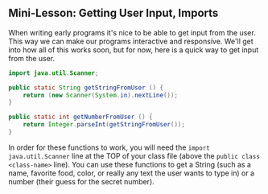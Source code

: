 ## Mini-Lesson: Getting User Input, Imports

When writing early programs it's nice to be able to get input from the user. This way we can make our programs interactive and responsive. We'll get into how all of this works soon, but for now, here is a quick way to get input from the user.


```java
import java.util.Scanner;

public static String getStringFromUser () {
    return (new Scanner(System.in).nextLine());
}

public static int getNumberFromUser () {
    return Integer.parseInt(getStringFromUser());
}
```

In order for these functions to work, you will need the `import java.util.Scanner` line at the TOP of your class file (above the `public class <class-name>` line). You can use these functions to get a String (such as a name, favorite food, color, or really any text the user wants to type in) or a number (their guess for the secret number).
